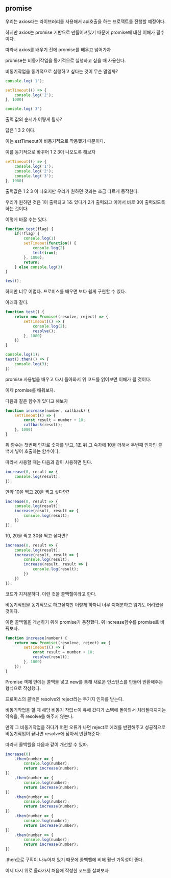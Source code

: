 ## promise

우리는 axios라는 라이브러리를 사용해서 api호출을 하는 프로젝트를 진행할 예정이다.

하지만 axios는 promise 기반으로 만들어져있기 때문에 promise에 대한 이해가 필수이다.

따라서 axios를 배우기 전에 promise를 배우고 넘어가자

promise는 비동기작업을 동기적으로 실행하고 싶을 때 사용한다.

비동기작업을 동기적으로 실행하고 싶다는 것이 무슨 말일까?

```javascript
console.log('1');

setTimeout(() => {
	console.log('2');
}, 1000)

console.log('3')
```

출력 값의 순서가 어떻게 될까?

답은 1 3 2 이다.

이는 estTimeout이 비동기적으로 작동했기 때문이다.

이를 동기적으로 바꾸어 1 2 3이 나오도록 해보자

```javascript
setTimeout(() => {
	console.log('1');
    console.log('2');
    console.log('3');
}, 1000)
```

출력값은 1 2 3 이 나오지만 우리가 원하던 것과는 조금 다르게 동작한다.

우리가 원하던 것은 1이 출력되고 1초 있다가 2가 출력되고 이어서 바로 3이 출력되도록 하는 것이다.

이렇게 바꿀 수는 있다.

```javascript
function test(flag) {
    if(!flag) {
        console.log(1)
        setTimeout(function() {
            console.log(2)
            test(true);
        }, 1000);
        return;
    } else console.log(3)
}

test();
```

하지만 너무 어렵다. 프로미스를 배우면 보다 쉽게 구현할 수 있다.

아래와 같다.

```javascript
function test() {
    return new Promise((resolve, reject) => {
        setTimeout(() => {
            console.log(2);
            resolve();
        }, 1000)
    })
}

console.log(1);
test().then(() => {
    console.log(3);
})
```

promise  사용법을 배우고 다시 돌아와서 위 코드를 읽어보면 이해가 될 것이다. 

이제 promise를 배워보자.

다음과 같은 함수가 있다고 해보자

```javascript
function increase(number, callback) {
    setTimeout(() => {
        const result = number + 10;
        callback(result);
    }, 1000)
}
```

위 함수는 첫번째 인자로 숫자를 받고, 1초 뒤 그 숙자에 10을 더해서 두번째 인자인 콜백에 넣어 호출하는 함수이다.

따라서 사용할 때는 다음과 같이 사용하면 된다.

```javascript
increase(0, result => {
	console.log(result);
});
```

만약 10을 찍고 20을 찍고 싶다면?

```javascript
increase(0, result => {
	console.log(result);
    increase(result, result => {
        console.log(result);
    })
});
```

10, 20을 찍고 30을 찍고 싶다면?

```javascript
increase(0, result => {
	console.log(result);
    increase(result, result => {
        console.log(result);
        increase(result, result => {
            console.log(result);
        })
    })
});
```

코드가 지저분하다. 이런 것을 콜백헬이라고 한다.

비동기작업을 동기적으로 하고싶지만 이렇게 하자니 너무 지저분하고 읽기도 어려웠을 것이다.

이런 콜백헬을 개선하기 위해 promise가 등장했다. 위 increase함수를 promise로 바꿔보자.

```javascript
function increase(number) {
    return new Promise((resoleve, reject) => {
        setTimeout(() => {
            const result = number + 10;
            resolve(result);
        }, 1000)
    });
}
```

Promise 객체 안에는 콜백을 넣고 new를 통해 새로운 인스턴스를 만들어 반환해주는 형식으로 작성했다.

프로미스의 콜백은 resolve와 reject라는 두가지 인자를 받는다.

비동기작업을 할 때 해당 비동기 작없ㄷ이 큐에 갔다가 스택에 돌아와서 처리될때까지는 약속을, 즉 resolve를 해주지 않는다. 

만약 그 비동기작업을 하다가 어떤 오류가 나면 reject로 에러를 반환해주고 성공적으로 비동기작업이 끝나면 resolve에 담아서 반환해준다.

따라서 콜백헬을 다음과 같이 개선할 수 있따.

```javascript
increase(0)
	.then(number => {
    	console.log(number);
    	return increase(number);
})
	.then(number => {
    	console.log(number);
   		return increase(number);
})
	.then(number => {
    	console.log(number);
    	return increase(number);
})
	.then(number => {
    	console.log(number);
    	return increase(number);
})
	.then(number => {
    	console.log(number);
    	return increase(number);
})
```

.then으로 구획이 나누어져 있기 때문에 콜백헬에 비해 훨씬 가독성이 좋다.

이제 다시 위로 올라가서 처음에 작성한 코드를 살펴보자